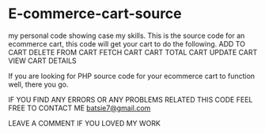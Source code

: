 # E-commerce-cart-source
my personal code showing case my skills.
This is the source code for an ecommerce cart, this code will get your cart to do the following.
ADD TO CART
DELETE FROM CART
FETCH CART
CART TOTAL
CART UPDATE
CART VIEW
CART DETAILS

If you are looking for PHP source code for your ecommerce cart to function well, there you go.

IF YOU FIND ANY ERRORS OR ANY PROBLEMS RELATED THIS CODE FEEL FREE TO CONTACT ME batsie7@gmail.com 

LEAVE A COMMENT IF YOU LOVED MY WORK

